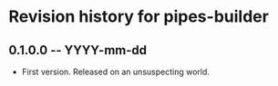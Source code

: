 # Revision history for pipes-builder

## 0.1.0.0  -- YYYY-mm-dd

* First version. Released on an unsuspecting world.
